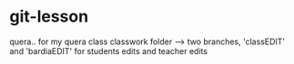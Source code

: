 # git-lesson
quera.. for my quera class
classwork folder --> two branches, 'classEDIT' and 'bardiaEDIT' for students edits and teacher edits
